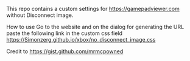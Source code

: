 
This repo contains a custom settings for https://gamepadviewer.com without Disconnect image.

How to use
Go to the website and on the dialog for generating the URL paste the following link in the custom css field
https://Simonzerg.github.io/xbox/no_disconnect_image.css


Credit to https://gist.github.com/mrmcpowned
